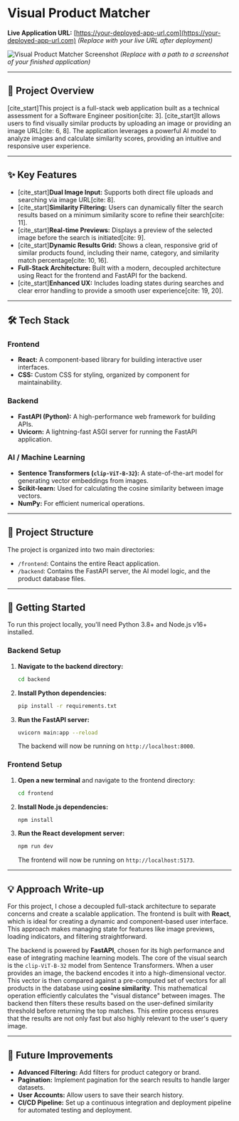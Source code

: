 # Visual Product Matcher

**Live Application URL:** [https://your-deployed-app-url.com](https://your-deployed-app-url.com) *(Replace with your live URL after deployment)*

![Visual Product Matcher Screenshot](./path-to-your/screenshot.png)
*(Replace with a path to a screenshot of your finished application)*

---

## 📝 Project Overview

[cite_start]This project is a full-stack web application built as a technical assessment for a Software Engineer position[cite: 3]. [cite_start]It allows users to find visually similar products by uploading an image or providing an image URL[cite: 6, 8]. The application leverages a powerful AI model to analyze images and calculate similarity scores, providing an intuitive and responsive user experience.

---

## ✨ Key Features

* [cite_start]**Dual Image Input:** Supports both direct file uploads and searching via image URL[cite: 8].
* [cite_start]**Similarity Filtering:** Users can dynamically filter the search results based on a minimum similarity score to refine their search[cite: 11].
* [cite_start]**Real-time Previews:** Displays a preview of the selected image before the search is initiated[cite: 9].
* [cite_start]**Dynamic Results Grid:** Shows a clean, responsive grid of similar products found, including their name, category, and similarity match percentage[cite: 10, 16].
* **Full-Stack Architecture:** Built with a modern, decoupled architecture using React for the frontend and FastAPI for the backend.
* [cite_start]**Enhanced UX:** Includes loading states during searches and clear error handling to provide a smooth user experience[cite: 19, 20].

---

## 🛠️ Tech Stack

### Frontend
* **React:** A component-based library for building interactive user interfaces.
* **CSS:** Custom CSS for styling, organized by component for maintainability.

### Backend
* **FastAPI (Python):** A high-performance web framework for building APIs.
* **Uvicorn:** A lightning-fast ASGI server for running the FastAPI application.

### AI / Machine Learning
* **Sentence Transformers (`clip-ViT-B-32`):** A state-of-the-art model for generating vector embeddings from images.
* **Scikit-learn:** Used for calculating the cosine similarity between image vectors.
* **NumPy:** For efficient numerical operations.

---

## 📂 Project Structure

The project is organized into two main directories:

* `/frontend`: Contains the entire React application.
* `/backend`: Contains the FastAPI server, the AI model logic, and the product database files.

---

## 🚀 Getting Started

To run this project locally, you'll need Python 3.8+ and Node.js v16+ installed.

### Backend Setup

1.  **Navigate to the backend directory:**
    ```bash
    cd backend
    ```
2.  **Install Python dependencies:**
    ```bash
    pip install -r requirements.txt
    ```
3.  **Run the FastAPI server:**
    ```bash
    uvicorn main:app --reload
    ```
    The backend will now be running on `http://localhost:8000`.

### Frontend Setup

1.  **Open a new terminal** and navigate to the frontend directory:
    ```bash
    cd frontend
    ```
2.  **Install Node.js dependencies:**
    ```bash
    npm install
    ```
3.  **Run the React development server:**
    ```bash
    npm run dev
    ```
    The frontend will now be running on `http://localhost:5173`.

---

## 💡 Approach Write-up

For this project, I chose a decoupled full-stack architecture to separate concerns and create a scalable application. The frontend is built with **React**, which is ideal for creating a dynamic and component-based user interface. This approach makes managing state for features like image previews, loading indicators, and filtering straightforward.

The backend is powered by **FastAPI**, chosen for its high performance and ease of integrating machine learning models. The core of the visual search is the `clip-ViT-B-32` model from Sentence Transformers. When a user provides an image, the backend encodes it into a high-dimensional vector. This vector is then compared against a pre-computed set of vectors for all products in the database using **cosine similarity**. This mathematical operation efficiently calculates the "visual distance" between images. The backend then filters these results based on the user-defined similarity threshold before returning the top matches. This entire process ensures that the results are not only fast but also highly relevant to the user's query image.

---

## 🔮 Future Improvements

* **Advanced Filtering:** Add filters for product category or brand.
* **Pagination:** Implement pagination for the search results to handle larger datasets.
* **User Accounts:** Allow users to save their search history.
* **CI/CD Pipeline:** Set up a continuous integration and deployment pipeline for automated testing and deployment.